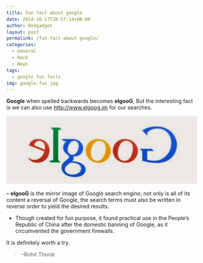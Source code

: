 ```yaml
---
title: Fun fact about google
date: 2014-10-17T20:57:14+00:00
author: Redgadget
layout: post
permalink: /fun-fact-about-google/
categories:
  - General
  - Hack
  - News
tags:
  - google fun facts
img: google-fun.jpg
---
```

**Google** when spelled backwards becomes **elgooG**, But the interesting fact is we can also use http://www.elgoog.im for our searches.

![fun facts about google](/images/google-fun.jpg)
  
&#8211; **elgooG** is the mirror image of Google search engine; not only is all of its content a reversal of Google, the search terms must also be written in reverse order to yield the desired results.

  * Though created for fun purpose, it found practical use in the People&#8217;s Republic of China after the domestic banning of Google, as it circumvented the government firewalls.

It is definitely worth a try.

> &#8211;Rohit Thorat